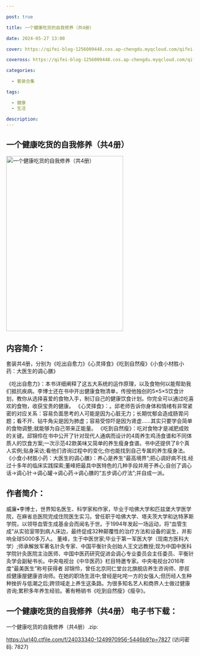 ```yaml
---

post: true

title: 一个健康吃货的自我修养（共4册）

date: 2024-05-27 13:00

cover: https://qifei-blog-1256009448.cos.ap-chengdu.myqcloud.com/qifei-blog/65f97a4f9f345e8d03c66aa7.jpg

coveross: https://qifei-blog-1256009448.cos.ap-chengdu.myqcloud.com/qifei-blog/65f97a4f9f345e8d03c66aa7.jpg

categories:

  - 套装合集

tags:

  - 健康
  - 生活

description:
---
```


## 一个健康吃货的自我修养（共4册）

<img alt="一个健康吃货的自我修养（共4册） " class="aligncenter loading" data-was-processed="true" decoding="async" fetchpriority="high" height="471" src="https://qifei-blog-1256009448.cos.ap-chengdu.myqcloud.com/qifei-blog/65f97a4f9f345e8d03c66aa7.jpg " style="cursor: zoom-in;" width="314"/>

## 内容简介：

套装共4册，分别为《吃出自愈力》《心灵择食》《吃到自然瘦》《小食小材胜小药：大医生的调心膳》<br/>

《吃出自愈力》：本书详细阐释了这五大系统的运作原理，以及食物何以能帮助我们抵抗疾病。李博士还在书中开出健康食物清单，传授他独创的5×5×5饮食计划，教你从选择喜爱的食物入手，制订自己的健康饮食计划。你完全可以通过吃喜欢的食物，收获宝贵的健康。 《心灵择食》：。邱老师告诉你身体和情绪有非常紧密的对应关系：容易负面思考的人可能是因为心脏无力；长期忧郁会造成肠胃问题；看不开、钻牛角尖是因为肺虚；容易受惊吓是因为肾虚……其实只要学会简单的食物调整;就能够为自己带来正能量。 《吃到自然瘦》：吃对食物才是减肥成败的关键。邱锦伶在书中公开了针对现代人通病而设计的4周养生鸡汤食谱和不同体质人的饮食方案;一次示范42款美味又简单的养生瘦身食谱。书中还提供了8个真人实例;贴身采访;看他们咨询过程中的变化;你也能找到自己专属的养生瘦身法。 《小食小材胜小药：大医生的调心膳》：养心是养生“最高境界”;把心调好病不找.经过十多年的临床实践探索;董峰把最具中医特色的几种手段并用于养心;自创了调心话→调心针→调心罐→调心药→调心膳的“五步调心疗法”;并自成一派。

## 作者简介：

威廉•李博士，世界知名医生、科学家和作家，毕业于哈佛大学和匹兹堡大学医学院，在麻省总医院完成住院医生实习。曾任职于哈佛大学、塔夫茨大学和达特茅斯学院，以领导血管生成基金会而闻名于世。于1994年发起一场运动，将“血管生成”从实验室带到病人床边，最终促成32种颠覆性的治疗方法和设备的诞生，并影响全球5000多万人。 董峰，生于中医世家;毕业于第一军医大学（现南方医科大学）;师承解放军著名针灸专家、中国平衡针灸创始人王文远教授;现为中国中医科学院针灸医院主治医师、中国中医药研究促进会调心专业委员会主任委员、平衡针灸学会副秘书长。中央电视台《中华医药》栏目特邀专家。中央电视台2016年度“最美医生”称号获得者 邱锦伶，曾任北京同仁堂台北旗舰店养生咨询师、廖叔叔健康屋健康咨询师。在她的职场生涯中;曾经是叱咤一方的女强人;但历经人生种种挫折与低潮之后;跨领域走上养生这条路。为很多知名艺人和商界人士做过健康咨询;累积多年养生经验。著有畅销书《吃到自然瘦》《瘦孕》。

## 一个健康吃货的自我修养（共4册） 电子书下载：



一个健康吃货的自我修养（共4册）.zip: 

https://url40.ctfile.com/f/24033340-1249970956-5446b9?p=7827 (访问密码: 7827)
